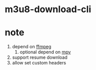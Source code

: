 # m3u8-download-cli

# note

1. depend on [ffmpeg](https://ffmpeg.org/download.html)
    1. optional depend on [mpv](https://mpv.io/)
2. support resume download
3. allow set custom headers